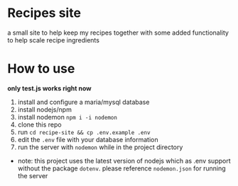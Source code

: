 # Recipes site

a small site to help keep my recipes together with some added functionality to help scale recipe ingredients

# How to use

**only test.js works right now**

1. install and configure a maria/mysql database
2. install nodejs/npm
3. install nodemon `npm i -i nodemon`
4. clone this repo
5. run `cd recipe-site && cp .env.example .env`
6. edit the `.env` file with your database information
7. run the server with `nodemon` while in the project directory
- note: this project uses the latest version of nodejs which as .env support without the package `dotenv`. please reference `nodemon.json` for running the server